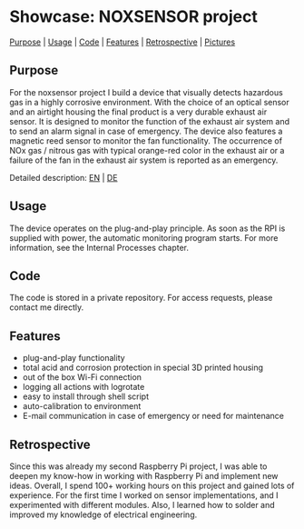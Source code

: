# Showcase: NOXSENSOR project
[Purpose](#Purpose) |
[Usage](#Usage) |
[Code](#Code) |
[Features](#Features) |
[Retrospective](#Retrospective) |
[Pictures](/Pictures) 


## Purpose
For the noxsensor project I build a device that visually detects hazardous gas in a highly corrosive environment. 
With the choice of an optical sensor and an airtight housing the final product is a very durable exhaust air sensor. 
It is designed to monitor the function of the exhaust air system and to send an alarm signal in case of emergency.
The device also features a magnetic reed sensor to monitor the fan functionality. 
The occurrence of NOx gas / nitrous gas with typical orange-red color in the exhaust air or a failure of the fan in the exhaust air system is reported as an emergency. 

Detailed description: [EN](/Descriptions/EN_Description.pdf) | [DE](/Descriptions/DE_Funktionsweise.pdf)

## Usage
The device operates on the plug-and-play principle. As soon as the RPI is supplied with power, 
the automatic monitoring program starts. For more information, see the Internal Processes chapter.

## Code
The code is stored in a private repository. For access requests, please contact me directly. 

## Features
- plug-and-play functionality
- total acid and corrosion protection in special 3D printed housing 
- out of the box Wi-Fi connection 
- logging all actions with logrotate 
- easy to install through shell script 
- auto-calibration to environment
- E-mail communication in case of emergency or need for maintenance

## Retrospective
Since this was already my second Raspberry Pi project, I was able to deepen my know-how in working with Raspberry Pi and implement new ideas. 
Overall, I spend 100+ working hours on this project and gained lots of experience. 
For the first time I worked on sensor implementations, and I experimented with different modules. 
Also, I learned how to solder and improved my knowledge of electrical engineering. 
